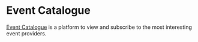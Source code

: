 # Event Catalogue

[Event Catalogue](https://docs.google.com/document/d/1P7TVsjAtgRpW47rfMo8YgYIjBNRb3hFSRGMrKkBA1IU/edit?usp=sharing) is a platform to view and subscribe to the most interesting event providers.